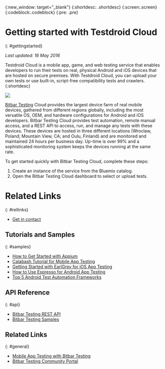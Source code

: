 
{:new_window: target="_blank"}
{:shortdesc: .shortdesc}
{:screen:.screen}
{:codeblock:.codeblock}
{:pre: .pre}

# Getting started with Testdroid Cloud
{: #gettingstarted} 

*Last updated: 16 May 2016*

Testdroid Cloud is a mobile app, game, and web testing service that enables developers to run their tests on real, physical Android and iOS devices that are hosted on secure premises. With Testdroid Cloud, you can upload your own tests or use built-in, script-free compatibility tests and crawlers.
{:shortdesc}

![](http://docs.testdroid.com/assets/logos/Testdroid_CLOUD_logo-HORIZONTAL_800px.png)

[Bitbar Testing](http://bitbar.com/testing) Cloud provides the largest device farm of real mobile devices, gathered from different regions globally, including the most versatile OS, OEM, and hardware configurations for Android and iOS developers. Bitbar Testing Cloud provides test automation, remote manual access, and a REST API to access, run, and manage any tests with these devices. These devices are hosted in three different locations (Wroclaw, Poland; Mountain View, CA; and Oulu, Finland) and are monitored and maintained 24 hours per business day. Up-time is over 99% and a sophisticated monitoring system keeps the devices running at the same rate. 

To get started quickly with Bitbar Testing Cloud, complete these steps:

1. Create an instance of the service from the Bluemix catalog.
2. Open the Bitbar Testing Cloud dashboard to select or upload tests.


# Related Links
{: #rellinks}
* <a href="mailto:info@bitbar.com?Subject=Question from Bluemix" target="_top">Get in contact</a>

## Tutorials and Samples
{: #samples}
* [How to Get Started with Appium](http://bitbar.com/37-things-you-should-know-about-appium/)
* [Calabash Tutorial for Mobile App Testing](http://bitbar.com/calabash-tutorial-for-mobile-app-testing/)
* [Getting Started with EarlGrey for iOS App Testing](http://bitbar.com/how-to-get-started-with-earlgrey-ios-functional-ui-testing-framework/)
* [How to Use Espresso for Android App Testing](http://bitbar.com/how-to-use-espresso-v2-0-with-testdroid-cloud-devices/)
* [Top 5 Android Test Automation Frameworks](http://bitbar.com/top-5-android-testing-frameworks-with-examples/)

## API Reference
{: #api}
* [Bitbar Testing REST API](http://docs.testdroid.com/testdroid-cloud-integration/api/)
* [Bitbar Testing Samples](https://github.com/bitbar/testdroid-samples)

## Related Links
{: #general}
* [Mobile App Testing with Bitbar Testing](http://bitbar.com/testing)
* [Bitbar Testing Community Portal](http://bitbar.com/testing/blog/)

